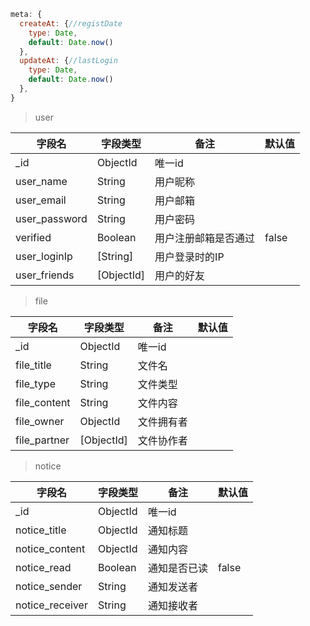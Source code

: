 ```js
meta: {
  createAt: {//registDate
    type: Date,
    default: Date.now()
  },
  updateAt: {//lastLogin
    type: Date,
    default: Date.now()
  },
}
```

> user

字段名|字段类型|备注|默认值
--|--|--|--
_id|ObjectId|唯一id
user_name| String| 用户昵称
user_email| String| 用户邮箱
user_password| String| 用户密码
verified|Boolean|用户注册邮箱是否通过|false
user_loginIp|[String]|用户登录时的IP
user_friends|[ObjectId]|用户的好友

> file

字段名|字段类型|备注|默认值 
--|--|--|--
_id|ObjectId|唯一id
file_title|String|文件名
file_type|String|文件类型
file_content|String|文件内容
file_owner|ObjectId|文件拥有者
file_partner|[ObjectId]|文件协作者

> notice

字段名|字段类型|备注|默认值
--|--|--|--
_id|ObjectId|唯一id
notice_title|ObjectId|通知标题
notice_content|ObjectId|通知内容
notice_read|Boolean|通知是否已读|false
notice_sender|String|通知发送者
notice_receiver|String|通知接收者

